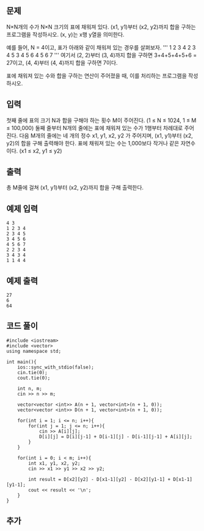 ## 문제 
N×N개의 수가 N×N 크기의 표에 채워져 있다. (x1, y1)부터 (x2, y2)까지 합을 구하는 프로그램을 작성하시오. (x, y)는 x행 y열을 의미한다.

예를 들어, N = 4이고, 표가 아래와 같이 채워져 있는 경우를 살펴보자.
'''
1	2	3	4
2	3	4	5
3	4	5	6
4	5	6	7
'''
여기서 (2, 2)부터 (3, 4)까지 합을 구하면 3+4+5+4+5+6 = 27이고, (4, 4)부터 (4, 4)까지 합을 구하면 7이다.

표에 채워져 있는 수와 합을 구하는 연산이 주어졌을 때, 이를 처리하는 프로그램을 작성하시오.
## 입력
첫째 줄에 표의 크기 N과 합을 구해야 하는 횟수 M이 주어진다. (1 ≤ N ≤ 1024, 1 ≤ M ≤ 100,000) 둘째 줄부터 N개의 줄에는 표에 채워져 있는 수가 1행부터 차례대로 주어진다. 다음 M개의 줄에는 네 개의 정수 x1, y1, x2, y2 가 주어지며, (x1, y1)부터 (x2, y2)의 합을 구해 출력해야 한다. 표에 채워져 있는 수는 1,000보다 작거나 같은 자연수이다. (x1 ≤ x2, y1 ≤ y2)

## 출력
총 M줄에 걸쳐 (x1, y1)부터 (x2, y2)까지 합을 구해 출력한다.



## 예제 입력 
```
4 3
1 2 3 4
2 3 4 5
3 4 5 6
4 5 6 7
2 2 3 4
3 4 3 4
1 1 4 4
```

## 예제 출력  
```
27
6
64
```
## 코드 풀이
```
#include <iostream>
#include <vector>
using namespace std;

int main(){
    ios::sync_with_stdio(false);
    cin.tie(0);
    cout.tie(0);
    
    int n, m;
    cin >> n >> m;
    
    vector<vector <int>> A(n + 1, vector<int>(n + 1, 0));
    vector<vector <int>> D(n + 1, vector<int>(n + 1, 0));
    
    for(int i = 1; i <= n; i++){
        for(int j = 1; j <= n; i++){
            cin >> A[i][j];
            D[i][j] = D[i][j-1] + D[i-1][j] - D[i-1][j-1] + A[i][j];
        }
    }
    
    for(int i = 0; i < m; i++){
        int x1, y1, x2, y2;
        cin >> x1 >> y1 >> x2 >> y2;
        
        int result = D[x2][y2] - D[x1-1][y2] - D[x2][y1-1] + D[x1-1][y1-1];
        cout << result << '\n';
    }
}
```
## 추가


